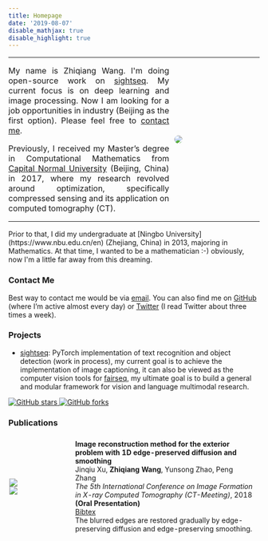 ```yaml
---
title: Homepage
date: '2019-08-07'
disable_mathjax: true
disable_highlight: true
---
```


<table style="width:100%;border:0px;border-spacing:0px;">
  <tr style="padding:0px;">
    <td style="width:64%;padding:0px;text-align:justify;text-justify:inter-ideograph;">
      <p>My name is Zhiqiang Wang. I'm doing open-source work on <a href="https://github.com/zhiqwang/sightseq">sightseq</a>. My current focus is on deep learning and image processing. Now I am looking for a job opportunities in industry (Beijing as the first option). Please feel free to <a href="#contact-me">contact me</a>.</p>
      <p>Previously, I received my Master’s degree in Computational Mathematics from <a href="http://eng.cnu.edu.cn">Capital Normal University</a> (Beijing, China) in 2017, where my research revolved around optimization, specifically compressed sensing and its application on computed tomography (CT).</p>
    </td>
    <td style="width:36%;padding:10px">
      <img style="border-radius:50%;" src="/images/Zhiqiang.png">
    </td>
  </tr>
</table>
Prior to that, I did my undergraduate at [Ningbo University](https://www.nbu.edu.cn/en) (Zhejiang, China) in 2013, majoring in Mathematics. At that time, I wanted to be a mathematician :-) obviously, now I'm a little far away from this dreaming.

### Contact Me
Best way to contact me would be via [email](mailto:me@zhiqwang.com). You can also find me on [GitHub](https://github.com/zhiqwang) (where I’m active almost every day) or [Twitter](https://twitter.com/zhiq_w) (I read Twitter about three times a week).

### Projects

- [sightseq](https://github.com/zhiqwang/sightseq): PyTorch implementation of text recognition and object detection (work in process), my current goal is to achieve the implementation of image captioning, it can also be viewed as the computer vision tools for [fairseq](https://github.com/pytorch/fairseq), my ultimate goal is to build a general and modular framework for vision and language multimodal research.
<a href="https://github.com/zhiqwang/sightseq" style="border-bottom:none;padding-bottom:none;transition:none;box-shadow:none;background:none;vertical-align:text-top;">
  <img src="https://img.shields.io/github/stars/zhiqwang/sightseq.svg?color=teal&logo=github"alt="GitHub stars">
</a>
<a href="https://github.com/zhiqwang/sightseq/forks" style="border-bottom:none;padding-bottom:none;transition:none;box-shadow:none;background:none;vertical-align:text-top;">
  <img src="https://img.shields.io/github/forks/zhiqwang/sightseq.svg" alt="GitHub forks">
</a>

### Publications
<div class="publications">
  <table style="width:100%;border:0px;border-spacing:0px;border-collapse:separate;margin-right:auto;margin-left:auto;"><tbody>
    <tr onmouseout="edgepreserved_stop()" onmouseover="edgepreserved_start()">
      <td style="padding:2px;width:25%;vertical-align:middle">
        <div class="one">
          <div class="two" id='edgepreserved_image'>
            <img src="/images/edgepreserved_after.png">
          </div>
          <img src="/images/edgepreserved_before.png">
        </div>
        <script type="text/javascript">
          function edgepreserved_start() {
            document.getElementById('edgepreserved_image').style.opacity = "1";
          }
          function edgepreserved_stop() {
            document.getElementById('edgepreserved_image').style.opacity = "0";
          }
          edgepreserved_stop()
        </script>
      </td>
      <td style="padding:8px;width:75%;font-size:14px;vertical-align:middle">
        <b>Image reconstruction method for the exterior problem with 1D edge-preserved diffusion and smoothing</b>
        <br>
        Jinqiu Xu, <b>Zhiqiang Wang</b>, Yunsong Zhao, Peng Zhang
        <br>
        <em>The 5th International Conference on Image Formation in X-ray Computed Tomography (CT-Meeting)</em>, 2018 <b>(Oral Presentation)</b>
        <br><a href="/data/XuCTMeeting2018.bib">Bibtex</a>
        <br>The blurred edges are restored gradually by edge-preserving diffusion and edge-preserving smoothing.
      </td>
    </tr>
  </tbody></table>
</div>
